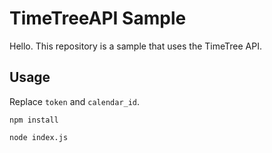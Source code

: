 # TimeTreeAPI Sample
Hello.
This repository is a sample that uses the TimeTree API.

## Usage
Replace `token` and `calendar_id`.

```
npm install

node index.js
```
